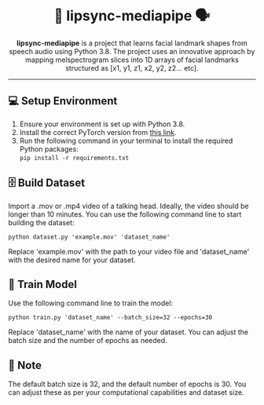<!DOCTYPE html>
<html>
<body>
    <h1 align="center">👄 lipsync-mediapipe 🗣️</h1>
    <p align="center">
        <b>lipsync-mediapipe</b> is a project that learns facial landmark shapes from speech audio using Python 3.8. The project uses an innovative approach by mapping melspectrogram slices into 1D arrays of facial landmarks structured as [x1, y1, z1, x2, y2, z2... etc].
    </p>
    <hr>
    <h2>💻 Setup Environment</h2>
    <ol>
        <li>Ensure your environment is set up with Python 3.8.</li>
        <li>Install the correct PyTorch version from <a href="https://pytorch.org/get-started/locally/">this link</a>.</li>
        <li>Run the following command in your terminal to install the required Python packages:<br>
            <code>pip install -r requirements.txt</code></li>
    </ol>
    <h2>🗄️ Build Dataset</h2>
    <p>Import a .mov or .mp4 video of a talking head. Ideally, the video should be longer than 10 minutes. You can use the following command line to start building the dataset:</p>
    <pre><code>python dataset.py 'example.mov' 'dataset_name'</code></pre>
    <p>Replace 'example.mov' with the path to your video file and 'dataset_name' with the desired name for your dataset.</p>
    <h2>🚀 Train Model</h2>
    <p>Use the following command line to train the model:</p>
    <pre><code>python train.py 'dataset_name' --batch_size=32 --epochs=30</code></pre>
    <p>Replace 'dataset_name' with the name of your dataset. You can adjust the batch size and the number of epochs as needed.</p>
    <h2>📝 Note</h2>
    <p>The default batch size is 32, and the default number of epochs is 30. You can adjust these as per your computational capabilities and dataset size.</p>
</body>
</html>
